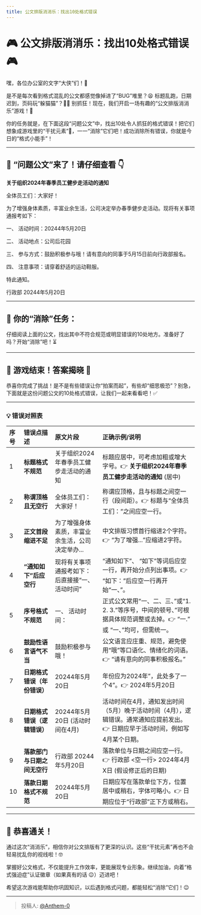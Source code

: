 ```yaml
---
title: 公文排版消消乐：找出10处格式错误
---
```


# 🎮 公文排版消消乐：找出10处格式错误 🎮

嘿，各位办公室的文字“大侠”们！👋

是不是每次看到格式混乱的公文都感觉像掉进了“BUG”堆里？😫 标题乱跑，日期迟到，页码玩“躲猫猫”？🐱‍👤 别抓狂！现在，我们开启一场有趣的“公文排版消消乐”游戏！🎲

你的任务就是，在下面这段“问题公文”中，找出10处令人抓狂的格式错误！把它们想象成游戏里的“干扰元素”🧩，一一“消除”它们吧！成功消除所有错误，你就是今日的“格式小能手”！

---

## 📜 “问题公文”来了！请仔细查看 👇

**关于组织2024年春季员工健步走活动的通知**

全体员工们：大家好！

为了增强身体素质，丰富业余生活，公司决定举办春季健步走活动。现将有关事项通报考如下：

一、 活动时间：20244年5月20日

二、 活动地点：公司后花园

三、 参与方式：鼓励积极参与哦！请有意向的同事于5月15日前向行政部报名。

四、 注意事项：请穿着舒适的运动鞋服。

特此通知。

行政部 20244年5月20日

---

## 🎯 你的“消除”任务：

仔细阅读上面的公文，找出其中不符合规范或明显错误的10处地方。准备好了吗？开始“消除”吧！⏳

---

## 🏁 游戏结束！答案揭晓 🏁

恭喜你完成了挑战！是不是有些错误让你“拍案而起”，有些却“细思极恐”？别急，下面就是这份问题公文的10处格式错误，让我们一起来看看吧！✅

---

### 💡 错误对照表

| 序号 | 错误点描述                     | 原文片段                                       | 正确示例/说明                                                                 |
| :--- | :----------------------------- | :--------------------------------------------- | :----------------------------------------------------------------------------- |
| 1    | **标题格式不规范**             | 关于组织2024年春季员工健步走活动的通知          | 标题应居中，可考虑加粗或增大字号。👉 **关于组织2024年春季员工健步走活动的通知** (居中) |
| 2    | **称谓顶格且无空行**           | 全体员工们：大家好！                           | 称谓应顶格，且与标题之间空一行（段间距）。👉 标题与“全体员工们：”之间应空一行。     |
| 3    | **正文首段缩进不足**           | 为了增强身体素质，丰富业余生活，公司决定举办... | 中文排版习惯首行缩进2个字符。👉 “为了增强...”应缩进2字符。                      |
| 4    | **“通知如下”后应空行**        | 现将有关事项通报考如下： 后直接接“一、活动时间” | “通知如下”、 “如下”等词后应空一行，再开始分点列出事项。👉 “如下：”后应空一行再开始“一、”。 |
| 5    | **序号格式不规范**             | 一、 活动时间：                                | 正式公文常用“一、二、三、”或“1. 2. 3.”等序号，中间的顿号、”可根据具体规范调整或去掉。👉 “一.” 或 “一、”均可，但需统一。 |
| 6    | **鼓励性语言语气不当**         | 鼓励积极参与哦！                              | 公文语言应庄重、规范，避免使用“哦”等口语化、情绪化的词语。👉 “请有意向的同事积极报名。” |
| 7    | **日期格式错误（年份错误）**   | 20244年5月20日                                | 年份应为2024年”，此处多了一个4”。👉 2024年5月20日                             |
| 8    | **日期格式错误（逻辑错误）**   | 20244年5月20日 (活动时间在4月)                 | 活动时间在4月，通知发出时间（5月）晚于活动时间（4月），逻辑错误。通常通知应提前发出。👉 日期应早于活动时间，例如写4月某个日期。 |
| 9    | **落款部门与日期之间无空行**   | 行政部 20244年5月20日                         | 落款单位与日期之间应空一行。👉 行政部 <空一行> 2024年4月X日 (假设修正后的日期)     |
| 10   | **落款日期格式不规范**         | 20244年5月20日                                | 日期应写在落款单位下方，位置居中或稍右，字体可略小。👉 日期应位于“行政部”正下方或稍右。 |

---

## 🎉 恭喜通关！

通过这次“消消乐”，相信你对公文排版有了更深的认识。这些“干扰元素”再也不会轻易扰乱你的视线啦！🤓

掌握好公文格式，不仅能提升工作效率，更能展现专业形象。继续加油，向着“格式强迫症”认证徽章（如果真有的话 😉）迈进吧！

希望这次游戏能帮助你巩固知识，以后遇到格式问题，都能轻松“消除”它们！😉

---

> 投稿人: [@Anthem-0](https://github.com/Anthem-0)
